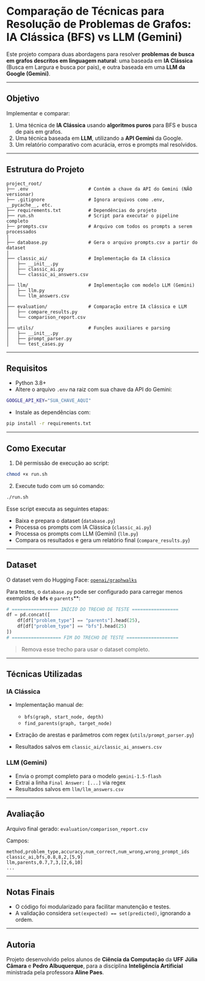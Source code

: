 # Comparação de Técnicas para Resolução de Problemas de Grafos: IA Clássica (BFS) vs LLM (Gemini)

Este projeto compara duas abordagens para resolver **problemas de busca em grafos descritos em linguagem natural**: uma baseada em **IA Clássica** (Busca em Largura e busca por pais), e outra baseada em uma **LLM da Google (Gemini)**.

---

## Objetivo

Implementar e comparar:

1. Uma técnica de **IA Clássica** usando **algoritmos puros** para BFS e busca de pais em grafos.
2. Uma técnica baseada em **LLM**, utilizando a **API Gemini** da Google.
3. Um relatório comparativo com acurácia, erros e prompts mal resolvidos.

---

## Estrutura do Projeto

```
project_root/
├── .env                      # Contém a chave da API do Gemini (NÃO versionar)
├── .gitignore                # Ignora arquivos como .env, __pycache__, etc.
├── requirements.txt          # Dependências do projeto
├── run.sh                    # Script para executar o pipeline completo
├── prompts.csv               # Arquivo com todos os prompts a serem processados
│
├── database.py               # Gera o arquivo prompts.csv a partir do dataset
│
├── classic_ai/               # Implementação da IA clássica
│   ├── __init__.py
│   ├── classic_ai.py
│   └── classic_ai_answers.csv
│
├── llm/                      # Implementação com modelo LLM (Gemini)
│   ├── llm.py
│   └── llm_answers.csv
│
├── evaluation/               # Comparação entre IA clássica e LLM
│   ├── compare_results.py
│   └── comparison_report.csv
│
├── utils/                    # Funções auxiliares e parsing
│   ├── __init__.py
│   ├── prompt_parser.py
│   └── test_cases.py

````

---

## Requisitos

- Python 3.8+
- Altere o arquivo `.env` na raiz com sua chave da API do Gemini:

```bash
GOOGLE_API_KEY="SUA_CHAVE_AQUI"
````

* Instale as dependências com:

```bash
pip install -r requirements.txt
```

---

## Como Executar

1. Dê permissão de execução ao script:

```bash
chmod +x run.sh
```

2. Execute tudo com um só comando:

```bash
./run.sh
```

Esse script executa as seguintes etapas:

* Baixa e prepara o dataset (`database.py`)
* Processa os prompts com IA Clássica (`classic_ai.py`)
* Processa os prompts com LLM (Gemini) (`llm.py`)
* Compara os resultados e gera um relatório final (`compare_results.py`)

---

## Dataset

O dataset vem do Hugging Face: [`openai/graphwalks`](https://huggingface.co/datasets/openai/graphwalks)

Para testes, o `database.py` pode ser configurado para carregar menos exemplos de **`bfs`** e `parents`**:

```python
# ================= INÍCIO DO TRECHO DE TESTE =================
df = pd.concat([
    df[df["problem_type"] == "parents"].head(25),
    df[df["problem_type"] == "bfs"].head(25)
])
# ================== FIM DO TRECHO DE TESTE ===================
```

> Remova esse trecho para usar o dataset completo.

---

## Técnicas Utilizadas

### IA Clássica

* Implementação manual de:

  * `bfs(graph, start_node, depth)`
  * `find_parents(graph, target_node)`
* Extração de arestas e parâmetros com regex (`utils/prompt_parser.py`)
* Resultados salvos em `classic_ai/classic_ai_answers.csv`

### LLM (Gemini)

* Envia o prompt completo para o modelo `gemini-1.5-flash`
* Extrai a linha `Final Answer: [...]` via regex
* Resultados salvos em `llm/llm_answers.csv`

---

## Avaliação

Arquivo final gerado: `evaluation/comparison_report.csv`

Campos:

```csv
method,problem_type,accuracy,num_correct,num_wrong,wrong_prompt_ids
classic_ai,bfs,0.8,8,2,[5,9]
llm,parents,0.7,7,3,[2,6,10]
...
```

---

## Notas Finais

* O código foi modularizado para facilitar manutenção e testes.
* A validação considera `set(expected) == set(predicted)`, ignorando a ordem.

---

## Autoria

Projeto desenvolvido pelos alunos de **Ciência da Computação** da **UFF** **Júlia Câmara** e **Pedro Albuquerque**, para a disciplina **Inteligência Artificial** ministrada pela professora **Aline Paes**.

